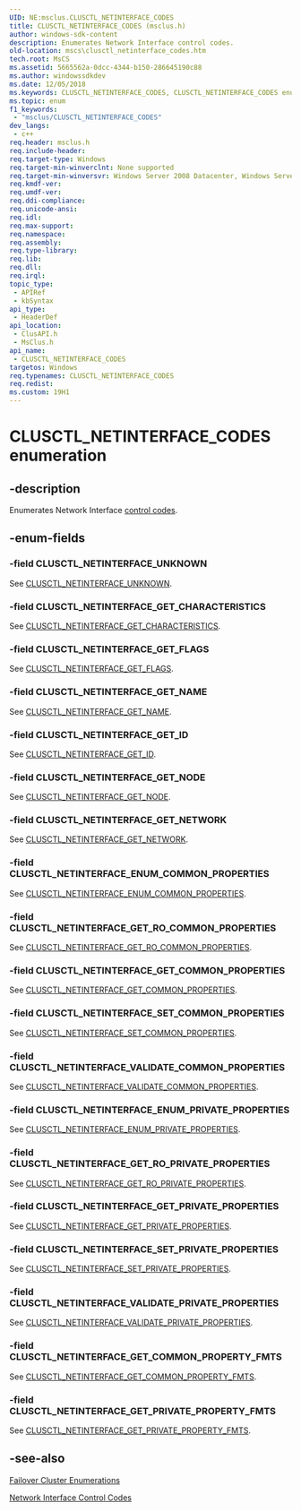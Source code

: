 ```yaml
---
UID: NE:msclus.CLUSCTL_NETINTERFACE_CODES
title: CLUSCTL_NETINTERFACE_CODES (msclus.h)
author: windows-sdk-content
description: Enumerates Network Interface control codes.
old-location: mscs\clusctl_netinterface_codes.htm
tech.root: MsCS
ms.assetid: 5665562a-0dcc-4344-b150-286645190c88
ms.author: windowssdkdev
ms.date: 12/05/2018
ms.keywords: CLUSCTL_NETINTERFACE_CODES, CLUSCTL_NETINTERFACE_CODES enumeration [Failover Cluster], CLUSCTL_NETINTERFACE_ENUM_COMMON_PROPERTIES, CLUSCTL_NETINTERFACE_ENUM_PRIVATE_PROPERTIES, CLUSCTL_NETINTERFACE_GET_CHARACTERISTICS, CLUSCTL_NETINTERFACE_GET_COMMON_PROPERTIES, CLUSCTL_NETINTERFACE_GET_COMMON_PROPERTY_FMTS, CLUSCTL_NETINTERFACE_GET_FLAGS, CLUSCTL_NETINTERFACE_GET_ID, CLUSCTL_NETINTERFACE_GET_NAME, CLUSCTL_NETINTERFACE_GET_NETWORK, CLUSCTL_NETINTERFACE_GET_NODE, CLUSCTL_NETINTERFACE_GET_PRIVATE_PROPERTIES, CLUSCTL_NETINTERFACE_GET_PRIVATE_PROPERTY_FMTS, CLUSCTL_NETINTERFACE_GET_RO_COMMON_PROPERTIES, CLUSCTL_NETINTERFACE_GET_RO_PRIVATE_PROPERTIES, CLUSCTL_NETINTERFACE_SET_COMMON_PROPERTIES, CLUSCTL_NETINTERFACE_SET_PRIVATE_PROPERTIES, CLUSCTL_NETINTERFACE_UNKNOWN, CLUSCTL_NETINTERFACE_VALIDATE_COMMON_PROPERTIES, CLUSCTL_NETINTERFACE_VALIDATE_PRIVATE_PROPERTIES, _CLUSCTL_NETINTERFACE_CODES, _CLUSCTL_NETINTERFACE_CODES enumeration [Failover Cluster], clusapi/CLUSCTL_NETINTERFACE_CODES, clusapi/CLUSCTL_NETINTERFACE_ENUM_COMMON_PROPERTIES, clusapi/CLUSCTL_NETINTERFACE_ENUM_PRIVATE_PROPERTIES, clusapi/CLUSCTL_NETINTERFACE_GET_CHARACTERISTICS, clusapi/CLUSCTL_NETINTERFACE_GET_COMMON_PROPERTIES, clusapi/CLUSCTL_NETINTERFACE_GET_COMMON_PROPERTY_FMTS, clusapi/CLUSCTL_NETINTERFACE_GET_FLAGS, clusapi/CLUSCTL_NETINTERFACE_GET_ID, clusapi/CLUSCTL_NETINTERFACE_GET_NAME, clusapi/CLUSCTL_NETINTERFACE_GET_NETWORK, clusapi/CLUSCTL_NETINTERFACE_GET_NODE, clusapi/CLUSCTL_NETINTERFACE_GET_PRIVATE_PROPERTIES, clusapi/CLUSCTL_NETINTERFACE_GET_PRIVATE_PROPERTY_FMTS, clusapi/CLUSCTL_NETINTERFACE_GET_RO_COMMON_PROPERTIES, clusapi/CLUSCTL_NETINTERFACE_GET_RO_PRIVATE_PROPERTIES, clusapi/CLUSCTL_NETINTERFACE_SET_COMMON_PROPERTIES, clusapi/CLUSCTL_NETINTERFACE_SET_PRIVATE_PROPERTIES, clusapi/CLUSCTL_NETINTERFACE_UNKNOWN, clusapi/CLUSCTL_NETINTERFACE_VALIDATE_COMMON_PROPERTIES, clusapi/CLUSCTL_NETINTERFACE_VALIDATE_PRIVATE_PROPERTIES, clusapi/_CLUSCTL_NETINTERFACE_CODES, msclus/CLUSCTL_NETINTERFACE_CODES, msclus/CLUSCTL_NETINTERFACE_ENUM_COMMON_PROPERTIES, msclus/CLUSCTL_NETINTERFACE_ENUM_PRIVATE_PROPERTIES, msclus/CLUSCTL_NETINTERFACE_GET_CHARACTERISTICS, msclus/CLUSCTL_NETINTERFACE_GET_COMMON_PROPERTIES, msclus/CLUSCTL_NETINTERFACE_GET_COMMON_PROPERTY_FMTS, msclus/CLUSCTL_NETINTERFACE_GET_FLAGS, msclus/CLUSCTL_NETINTERFACE_GET_ID, msclus/CLUSCTL_NETINTERFACE_GET_NAME, msclus/CLUSCTL_NETINTERFACE_GET_NETWORK, msclus/CLUSCTL_NETINTERFACE_GET_NODE, msclus/CLUSCTL_NETINTERFACE_GET_PRIVATE_PROPERTIES, msclus/CLUSCTL_NETINTERFACE_GET_PRIVATE_PROPERTY_FMTS, msclus/CLUSCTL_NETINTERFACE_GET_RO_COMMON_PROPERTIES, msclus/CLUSCTL_NETINTERFACE_GET_RO_PRIVATE_PROPERTIES, msclus/CLUSCTL_NETINTERFACE_SET_COMMON_PROPERTIES, msclus/CLUSCTL_NETINTERFACE_SET_PRIVATE_PROPERTIES, msclus/CLUSCTL_NETINTERFACE_UNKNOWN, msclus/CLUSCTL_NETINTERFACE_VALIDATE_COMMON_PROPERTIES, msclus/CLUSCTL_NETINTERFACE_VALIDATE_PRIVATE_PROPERTIES, msclus/_CLUSCTL_NETINTERFACE_CODES, mscs.clusctl_netinterface_codes
ms.topic: enum
f1_keywords: 
 - "msclus/CLUSCTL_NETINTERFACE_CODES"
dev_langs:
 - c++
req.header: msclus.h
req.include-header: 
req.target-type: Windows
req.target-min-winverclnt: None supported
req.target-min-winversvr: Windows Server 2008 Datacenter, Windows Server 2008 Enterprise
req.kmdf-ver: 
req.umdf-ver: 
req.ddi-compliance: 
req.unicode-ansi: 
req.idl: 
req.max-support: 
req.namespace: 
req.assembly: 
req.type-library: 
req.lib: 
req.dll: 
req.irql: 
topic_type:
 - APIRef
 - kbSyntax
api_type:
 - HeaderDef
api_location:
 - ClusAPI.h
 - MsClus.h
api_name:
 - CLUSCTL_NETINTERFACE_CODES
targetos: Windows
req.typenames: CLUSCTL_NETINTERFACE_CODES
req.redist: 
ms.custom: 19H1
---
```


# CLUSCTL_NETINTERFACE_CODES enumeration


## -description


Enumerates Network Interface <a href="https://docs.microsoft.com/previous-versions/windows/desktop/mscs/about-control-codes">control codes</a>.


## -enum-fields




### -field CLUSCTL_NETINTERFACE_UNKNOWN

See 
       <a href="https://docs.microsoft.com/previous-versions/windows/desktop/mscs/clusctl-netinterface-unknown">CLUSCTL_NETINTERFACE_UNKNOWN</a>.


### -field CLUSCTL_NETINTERFACE_GET_CHARACTERISTICS

See 
       <a href="https://docs.microsoft.com/previous-versions/windows/desktop/mscs/clusctl-netinterface-get-characteristics">CLUSCTL_NETINTERFACE_GET_CHARACTERISTICS</a>.


### -field CLUSCTL_NETINTERFACE_GET_FLAGS

See 
       <a href="https://docs.microsoft.com/previous-versions/windows/desktop/mscs/clusctl-netinterface-get-flags">CLUSCTL_NETINTERFACE_GET_FLAGS</a>.


### -field CLUSCTL_NETINTERFACE_GET_NAME

See 
       <a href="https://docs.microsoft.com/previous-versions/windows/desktop/mscs/clusctl-netinterface-get-name">CLUSCTL_NETINTERFACE_GET_NAME</a>.


### -field CLUSCTL_NETINTERFACE_GET_ID

See 
       <a href="https://docs.microsoft.com/previous-versions/windows/desktop/mscs/clusctl-netinterface-get-id">CLUSCTL_NETINTERFACE_GET_ID</a>.


### -field CLUSCTL_NETINTERFACE_GET_NODE

See 
       <a href="https://docs.microsoft.com/previous-versions/windows/desktop/mscs/clusctl-netinterface-get-node">CLUSCTL_NETINTERFACE_GET_NODE</a>.


### -field CLUSCTL_NETINTERFACE_GET_NETWORK

See 
       <a href="https://docs.microsoft.com/previous-versions/windows/desktop/mscs/clusctl-netinterface-get-network">CLUSCTL_NETINTERFACE_GET_NETWORK</a>.


### -field CLUSCTL_NETINTERFACE_ENUM_COMMON_PROPERTIES

See 
       <a href="https://docs.microsoft.com/previous-versions/windows/desktop/mscs/clusctl-netinterface-enum-common-properties">CLUSCTL_NETINTERFACE_ENUM_COMMON_PROPERTIES</a>.


### -field CLUSCTL_NETINTERFACE_GET_RO_COMMON_PROPERTIES

See 
       <a href="https://docs.microsoft.com/previous-versions/windows/desktop/mscs/clusctl-netinterface-get-ro-common-properties">CLUSCTL_NETINTERFACE_GET_RO_COMMON_PROPERTIES</a>.


### -field CLUSCTL_NETINTERFACE_GET_COMMON_PROPERTIES

See 
       <a href="https://docs.microsoft.com/previous-versions/windows/desktop/mscs/clusctl-netinterface-get-common-properties">CLUSCTL_NETINTERFACE_GET_COMMON_PROPERTIES</a>.


### -field CLUSCTL_NETINTERFACE_SET_COMMON_PROPERTIES

See 
       <a href="https://docs.microsoft.com/previous-versions/windows/desktop/mscs/clusctl-netinterface-set-common-properties">CLUSCTL_NETINTERFACE_SET_COMMON_PROPERTIES</a>.


### -field CLUSCTL_NETINTERFACE_VALIDATE_COMMON_PROPERTIES

See 
       <a href="https://docs.microsoft.com/previous-versions/windows/desktop/mscs/clusctl-netinterface-validate-common-properties">CLUSCTL_NETINTERFACE_VALIDATE_COMMON_PROPERTIES</a>.


### -field CLUSCTL_NETINTERFACE_ENUM_PRIVATE_PROPERTIES

See 
       <a href="https://docs.microsoft.com/previous-versions/windows/desktop/mscs/clusctl-netinterface-enum-private-properties">CLUSCTL_NETINTERFACE_ENUM_PRIVATE_PROPERTIES</a>.


### -field CLUSCTL_NETINTERFACE_GET_RO_PRIVATE_PROPERTIES

See 
       <a href="https://docs.microsoft.com/previous-versions/windows/desktop/mscs/clusctl-netinterface-get-ro-private-properties">CLUSCTL_NETINTERFACE_GET_RO_PRIVATE_PROPERTIES</a>.


### -field CLUSCTL_NETINTERFACE_GET_PRIVATE_PROPERTIES

See 
       <a href="https://docs.microsoft.com/previous-versions/windows/desktop/mscs/clusctl-netinterface-get-private-properties">CLUSCTL_NETINTERFACE_GET_PRIVATE_PROPERTIES</a>.


### -field CLUSCTL_NETINTERFACE_SET_PRIVATE_PROPERTIES

See 
       <a href="https://docs.microsoft.com/previous-versions/windows/desktop/mscs/clusctl-netinterface-set-private-properties">CLUSCTL_NETINTERFACE_SET_PRIVATE_PROPERTIES</a>.


### -field CLUSCTL_NETINTERFACE_VALIDATE_PRIVATE_PROPERTIES

See 
       <a href="https://docs.microsoft.com/previous-versions/windows/desktop/mscs/clusctl-netinterface-validate-private-properties">CLUSCTL_NETINTERFACE_VALIDATE_PRIVATE_PROPERTIES</a>.


### -field CLUSCTL_NETINTERFACE_GET_COMMON_PROPERTY_FMTS

See 
       <a href="https://docs.microsoft.com/previous-versions/windows/desktop/mscs/clusctl-netinterface-get-common-property-fmts">CLUSCTL_NETINTERFACE_GET_COMMON_PROPERTY_FMTS</a>.


### -field CLUSCTL_NETINTERFACE_GET_PRIVATE_PROPERTY_FMTS

See 
       <a href="https://docs.microsoft.com/previous-versions/windows/desktop/mscs/clusctl-netinterface-get-private-property-fmts">CLUSCTL_NETINTERFACE_GET_PRIVATE_PROPERTY_FMTS</a>.


## -see-also




<a href="https://docs.microsoft.com/previous-versions/windows/desktop/mscs/cluster-enumerations">Failover Cluster Enumerations</a>



<a href="https://docs.microsoft.com/previous-versions/windows/desktop/mscs/network-interface-control-codes">Network Interface Control Codes</a>
 

 

